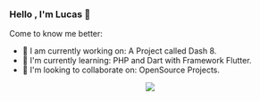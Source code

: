 ### Hello , I'm Lucas 👋

Come to know me better:

- 🔭 I am currently working on: A Project called Dash 8.
- 🌱 I'm currently learning: PHP and Dart with Framework Flutter.
- 👯 I'm looking to collaborate on: OpenSource Projects.

<p align="center"><img src="https://github-readme-stats.vercel.app/api?username=luc4sd3v&show_icons=true"></p>
